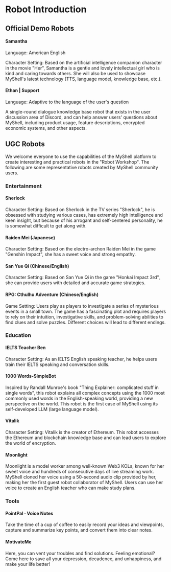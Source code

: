 # Robot Introduction

## Official Demo Robots

#### Samantha

Language: American English

Character Setting: Based on the artificial intelligence companion character in the movie "Her", Samantha is a gentle and lovely intellectual girl who is kind and caring towards others. She will also be used to showcase MyShell's latest technology (TTS, language model, knowledge base, etc.).

#### Ethan | Support

Language: Adaptive to the language of the user's question

A single-round dialogue knowledge base robot that exists in the user discussion area of Discord, and can help answer users' questions about MyShell, including product usage, feature descriptions, encrypted economic systems, and other aspects.

## UGC Robots

We welcome everyone to use the capabilities of the MyShell platform to create interesting and practical robots in the "Robot Workshop". The following are some representative robots created by MyShell community users.

### Entertainment

#### Sherlock

Character Setting: Based on Sherlock in the TV series "Sherlock", he is obsessed with studying various cases, has extremely high intelligence and keen insight, but because of his arrogant and self-centered personality, he is somewhat difficult to get along with.

#### Raiden Mei (Japanese)

Character Setting: Based on the electro-archon Raiden Mei in the game "Genshin Impact", she has a sweet voice and strong empathy.

#### San Yue Qi (Chinese/English)

Character Setting: Based on San Yue Qi in the game "Honkai Impact 3rd", she can provide users with detailed and accurate game strategies.

#### RPG: Cthulhu Adventure (Chinese/English)

Game Setting: Users play as players to investigate a series of mysterious events in a small town. The game has a fascinating plot and requires players to rely on their intuition, investigative skills, and problem-solving abilities to find clues and solve puzzles. Different choices will lead to different endings.

### Education

#### IELTS Teacher Ben

Character Setting: As an IELTS English speaking teacher, he helps users train their IELTS speaking and conversation skills.

#### 1000 Words-SimpleBot

Inspired by Randall Munroe's book "Thing Explainer: complicated stuff in single words", this robot explains all complex concepts using the 1000 most commonly used words in the English-speaking world, providing a new perspective on the world. This robot is the first case of MyShell using its self-developed LLM (large language model).

#### Vitalik

Character Setting: Vitalik is the creator of Ethereum. This robot accesses the Ethereum and blockchain knowledge base and can lead users to explore the world of encryption.

#### Moonlight

Moonlight is a model worker among well-known Web3 KOLs, known for her sweet voice and hundreds of consecutive days of live streaming work. MyShell cloned her voice using a 50-second audio clip provided by her, making her the first guest robot collaborator of MyShell. Users can use her voice to create an English teacher who can make study plans.

### Tools

#### PointPal · Voice Notes

Take the time of a cup of coffee to easily record your ideas and viewpoints, capture and summarize key points, and convert them into clear notes.

#### MotivateMe

Here, you can vent your troubles and find solutions. Feeling emotional? Come here to save all your depression, decadence, and unhappiness, and make your life better!

####